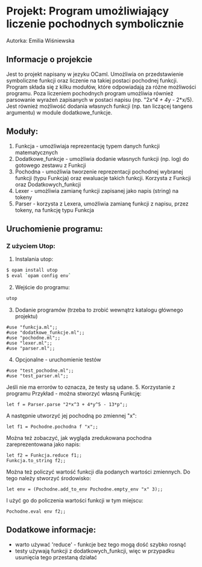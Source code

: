 # Projekt: Program umożliwiający liczenie pochodnych symbolicznie

Autorka: Emilia Wiśniewska

## Informacje o projekcie
Jest to projekt napisany w jezyku OCaml. Umożliwia on przedstawienie symboliczne funkcji oraz liczenie na takiej postaci pochodnej funkcji. Program składa się z kilku modułów, które odpowiadają za różne możliwości programu. Poza liczeniem pochodnych program umożliwia również parsowanie wyrażeń zapisanych w postaci napisu (np. "2*x^4 + 4*y - 2*x/5). Jest również możliwość dodania własnych funkcji (np. tan liczącej tangens argumentu) w module dodatkowe_funkcje.

## Moduły:
1. Funkcja - umożliwiaja reprezentację typem danych funkcji matematycznych
2. Dodatkowe_funkcje - umożliwia dodanie własnych funkcji (np. log) do gotowego zestawu z Funkcji
3. Pochodna - umożliwia tworzenie reprezentacji pochodnej wybranej funkcji (typu Funkcja) oraz ewaluacje takich funkcji. Korzysta z Funkcji oraz Dodatkowych_funkcji
4. Lexer - umożliwia zamianę funkcji zapisanej jako napis (string) na tokeny
5. Parser - korzysta z Lexera, umożliwia zamianę funkcji z napisu, przez tokeny, na funkcję typu Funkcja

## Uruchomienie programu:

### Z użyciem Utop:

1. Instalania utop: 
```bash
$ opam install utop
$ eval `opam config env`
```
2. Wejście do programu:
```bash
utop
```
3. Dodanie programów (trzeba to zrobić wewnątrz katalogu głównego projektu)
```utop
#use "funkcja.ml";;
#use "dodatkowe_funkcje.ml";;
#use "pochodne.ml";;
#use "lexer.ml";;
#use "parser.ml";;
```
4. Opcjonalne - uruchomienie testów
```utop
#use "test_pochodne.ml";;
#use "test_parser.ml";;
```
Jeśli nie ma errorów to oznacza, że testy są udane.
5. Korzystanie z programu
Przykład - można stworzyć własną Funkcję:
```utop
let f = Parser.parse "2*x^3 + 4*y^5 - 13*p";;
```
A następnie utworzyć jej pochodną po zmiennej "x":
```utop
let f1 = Pochodne.pochodna f "x";;
```
Można też zobaczyć, jak wygląda zredukowana pochodna zareprezentowana jako napis:
```utop
let f2 = Funkcja.reduce f1;;
Funkcja.to_string f2;;
```

Można też policzyć wartość funkcji dla podanych wartości zmiennych. Do tego należy stworzyć środowisko:
```utop
let env = (Pochodne.add_to_env Pochodne.empty_env "x" 3);;
```
I użyć go do policzenia wartości funkcji w tym miejscu:
```utop
Pochodne.eval env f2;;
```


## Dodatkowe informacje:
* warto używać 'reduce' - funkcje bez tego mogą dość szybko rosnąć
* testy używają funkcji z dodatkowych_funkcji, więc w przypadku usunięcia tego przestaną działać
